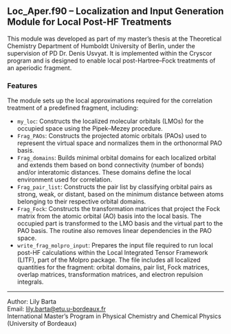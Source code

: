 ## Loc_Aper.f90 – Localization and Input Generation Module for Local Post-HF Treatments

This module was developed as part of my master’s thesis at the Theoretical Chemistry Department of Humboldt University of Berlin, under the supervision of PD Dr. Denis Usvyat. It is implemented within the Cryscor program and is designed to enable local post-Hartree–Fock treatments of an aperiodic fragment.

### Features

The module sets up the local approximations required for the correlation treatment of a predefined fragment, including:

- `my_loc`: Constructs the localized molecular orbitals (LMOs) for the occupied space using the Pipek–Mezey procedure.
- `Frag_PAOs`: Constructs the projected atomic orbitals (PAOs) used to represent the virtual space and normalizes them in the orthonormal PAO basis.
- `Frag_domains`:  Builds minimal orbital domains for each localized orbital and extends them based on bond connectivity (number of bonds) and/or interatomic distances. These domains define the local environment used for correlation.
- `Frag_pair_list`: Constructs the pair list by classifying orbital pairs as strong, weak, or distant, based on the minimum distance between atoms belonging to their respective orbital domains.
- `Frag_Fock`: Constructs the transformation matrices that project the Fock matrix from the atomic orbital (AO) basis into the local basis. The occupied part is transformed to the LMO basis and the virtual part to the PAO basis. The routine also removes linear dependencies in the PAO space.
- `write_frag_molpro_input`: Prepares the input file required to run local post-HF calculations within the Local Integrated Tensor Framework (LITF), part of the Molpro package. The file includes all localized quantities for the fragment: orbital domains, pair list, Fock matrices, overlap matrices, transformation matrices, and electron repulsion integrals.

---

Author: Lily Barta  
Email: lily.barta@etu.u-bordeaux.fr  
International Master’s Program in Physical Chemistry and Chemical Physics (University of Bordeaux)
